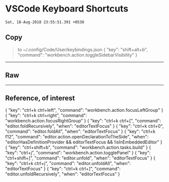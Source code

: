 # VSCode Keyboard Shortcuts [](title)[](notoc)
`Sat, 18-Aug-2018 23:55:51.391 +0530`

## Copy
> to ~/.config/Code/User/keybindings.json
{
  "key": "shift+alt+b",
  "command": "workbench.action.toggleSidebarVisibility"
}

***
## Raw


***

## Reference, of interest
{
  "key": "ctrl+k ctrl+left",
  "command": "workbench.action.focusLeftGroup"
}
{
  "key": "ctrl+k ctrl+right",
  "command": "workbench.action.focusRightGroup"
}
{
  "key": "ctrl+k ctrl+[",
  "command": "editor.foldRecursively",
  "when": "editorTextFocus"
}
{
  "key": "ctrl+k ctrl+0",
  "command": "editor.foldAll",
  "when": "editorTextFocus"
}
{
  "key": "ctrl+k f12",
  "command": "editor.action.openDeclarationToTheSide",
  "when": "editorHasDefinitionProvider && editorTextFocus && !isInEmbeddedEditor"
}
{
  "key": "ctrl+shift+b",
  "command": "workbench.action.tasks.build"
}
{
  "key": "ctrl+j",
  "command": "workbench.action.togglePanel"
}
{
  "key": "ctrl+shift+]",
  "command": "editor.unfold",
  "when": "editorTextFocus"
}
{
  "key": "ctrl+k ctrl+j",
  "command": "editor.unfoldAll",
  "when": "editorTextFocus"
}
{
  "key": "ctrl+k ctrl+]",
  "command": "editor.unfoldRecursively",
  "when": "editorTextFocus"
}
